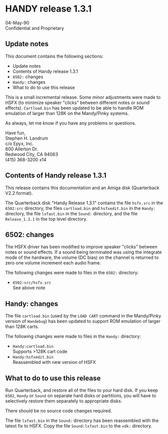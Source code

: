 # HANDY release 1.3.1

04-May-90  
Confidential and Proprietary

## Update notes

This document contains the following sections:

- Update notes
- Contents of Handy release 1.3.1
- `6502:` changes
- `Handy:` changes
- What to do to use this release

This is a small incremental release.  Some minor adjustments were made to HSFX (to minimize speaker "clicks" between different notes or sound effects). `Cartload.bin` has been updated to be able to handle ROM emulation of larger than 128K on the Mandy/Pinky systems.

As always, let me know if you have any problems or questions.

Have fun,  
  Stephen H. Landrum  
  c/o Epyx, Inc.  
  600 Allerton Dr.  
  Redwood City, CA 94063  
  (415) 368-3200 x14

## Contents of Handy release 1.3.1

This release contains this documentation and an Amiga disk (Quarterback V2.2 format).

The Quarterback disk "Handy Release 1.3.1" contains the file `hsfx.src` in the `6502:src` directory, the files `cartload.bin` and `hsfxedit.bin` in the `Handy:` directory, the file `lxfast.bin` in the `Sound:` directory, and the file `Release_1.3.1` in the top level directory.

## 6502: changes

The HSFX driver has been modified to improve speaker "clicks" between notes or sound effects. If a sound being terminated was using the integrate mode of the hardware, the volume (DC bias) on the channel is returned to zero one volume increment each audio frame.

The following changes were made to files in the `6502:` directory:

- `6502:src/hsfx.src`  
  See above note

## Handy: changes

The file `cartload.bin` (used by the `LOAD CART` command in the Mandy/Pinky version of `Handebug`) has been updated to support ROM emulation of larger than 128K carts.

The following changes were made to files in the `Handy:` directory:

- `Handy:cartload.bin`  
  Supports >128K cart code
- `Handy:hsfxedit.bin`  
  Reassembled with new version of HSFX

## What to do to use this release

Run Quarterback, and restore all of the files to your hard disk. If you keep `6502`, `Handy` or `Sound` on separate hard disks or partitions, you will have to selectively restore them separately to appropriate disks.

There should be no source code changes required.

The file `lxfast.bin` in the `Sound:` directory has been reassembled with the latest fix to HSFX. Copy the file `Sound:lxfast.bin` to the `vdk:` directory.
